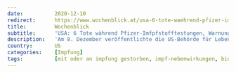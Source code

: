 ```yaml
---
date:          2020-12-10
redirect:      https://www.wochenblick.at/usa-6-tote-waehrend-pfizer-imfpfstofftestungen-warnung-fuer-allergiker/
title:         Wochenblick
subtitle:      'USA: 6 Tote während Pfizer-Imfpfstofftestungen, Warnung für Allergiker'
description:   'Am 8. Dezember veröffentlichte die US-Behörde für Lebens- und Arzneimittel (Food and Drug Administration, FDA) Dokumente, denen zu entnehmen ist, dass während des Testlaufs mit dem Corona-Impfstoff sechs Menschen bereits verstorben sind. Die Hersteller Pfizer und BioNTech wiegeln jedoch ab, die Testpersonen seien nicht am Impfstoff gestorben, sie hätten angeblich Placebos erhalten und ein Zusammenhang […]'
country:       US
categories:    [Impfung]
tags:          [mit oder an impfung gestorben, impf-nebenwirkungen, biontech]
---
```

